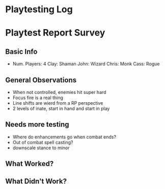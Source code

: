 # Playtesting Log

# Playtest Report Survey

## Basic Info

- Num. Players: 4
Clay: Shaman
John: Wizard
Chris: Monk
Cass: Rogue

## General Observations

- When not controlled, enemies hit super hard
- Focus fire is a real thing
- Line shifts are wierd from a RP perspective
- 2 levels of inate, start in hand and start in play

## Needs more testing

- Where do enhancements go when combat ends?
- Out of combat spell casting?
- downscale stance to minor

## What Worked?

## What Didn't Work?
